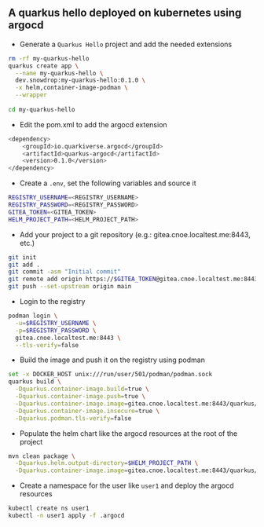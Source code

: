 ## A quarkus hello deployed on kubernetes using argocd

- Generate a `Quarkus Hello` project and add the needed extensions
```bash
rm -rf my-quarkus-hello
quarkus create app \
  --name my-quarkus-hello \
  dev.snowdrop:my-quarkus-hello:0.1.0 \
  -x helm,container-image-podman \
  --wrapper
  
cd my-quarkus-hello
```
- Edit the pom.xml to add the argocd extension
```bash
<dependency>
    <groupId>io.quarkiverse.argocd</groupId>
    <artifactId>quarkus-argocd</artifactId>
    <version>0.1.0</version>
</dependency> 
```
- Create a `.env`, set the following variables and source it
```bash
REGISTRY_USERNAME=<REGISTRY_USERNAME>
REGISTRY_PASSWORD=<REGISTRY_PASSWORD>
GITEA_TOKEN=<GITEA_TOKEN>
HELM_PROJECT_PATH=<HELM_PROJECT_PATH>
```
- Add your project to a git repository (e.g.: gitea.cnoe.localtest.me:8443, etc.)
```bash
git init
git add .
git commit -asm "Initial commit"
git remote add origin https://$GITEA_TOKEN@gitea.cnoe.localtest.me:8443/quarkus/my-quarkus-hello.git
git push --set-upstream origin main
```
- Login to the registry
```bash
podman login \
  -u=$REGISTRY_USERNAME \
  -p=$REGISTRY_PASSWORD \
  gitea.cnoe.localtest.me:8443 \
  --tls-verify=false
```
- Build the image and push it on the registry using podman
```bash
set -x DOCKER_HOST unix:///run/user/501/podman/podman.sock
quarkus build \
  -Dquarkus.container-image.build=true \
  -Dquarkus.container-image.push=true \
  -Dquarkus.container-image.image=gitea.cnoe.localtest.me:8443/quarkus/my-quarkus-hello \
  -Dquarkus.container-image.insecure=true \
  -Dquarkus.podman.tls-verify=false
```
- Populate the helm chart like the argocd resources at the root of the project
```bash
mvn clean package \
  -Dquarkus.helm.output-directory=$HELM_PROJECT_PATH \
  -Dquarkus.container-image.image=gitea.cnoe.localtest.me:8443/quarkus/my-quarkus-hello
```
- Create a namespace for the user like `user1` and deploy the argocd resources
```bash
kubectl create ns user1
kubectl -n user1 apply -f .argocd
```
 

